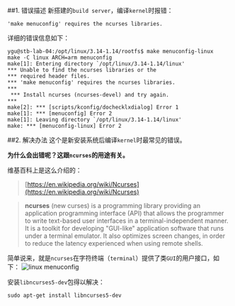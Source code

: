 ##1. 错误描述
新搭建的`build server`，编译`kernel`时报错：
```
'make menuconfig' requires the ncurses libraries.
```

详细的错误信息如下：
```
ygu@stb-lab-04:/opt/linux/3.14-1.14/rootfs$ make menuconfig-linux
make -C linux ARCH=arm menuconfig
make[1]: Entering directory `/opt/linux/3.14-1.14/linux'
*** Unable to find the ncurses libraries or the
*** required header files.
*** 'make menuconfig' requires the ncurses libraries.
*** 
 *** Install ncurses (ncurses-devel) and try again.
*** 
make[2]: *** [scripts/kconfig/dochecklxdialog] Error 1
make[1]: *** [menuconfig] Error 2
make[1]: Leaving directory `/opt/linux/3.14-1.14/linux'
make: *** [menuconfig-linux] Error 2
```

##2. 解决办法
这个是新安装系统后编译`kernel`时最常见的错误。

**为什么会出错呢？这跟`ncurses`的用途有关。**

维基百科上是这么介绍的：
>[https://en.wikipedia.org/wiki/Ncurses](https://en.wikipedia.org/wiki/Ncurses)

>**ncurses** (new curses) is a programming library providing an application programming interface (API) that allows the programmer to write text-based user interfaces in a terminal-independent manner. It is a toolkit for developing "GUI-like" application software that runs under a terminal emulator. It also optimizes screen changes, in order to reduce the latency experienced when using remote shells.

简单说来，就是`ncurses`在字符终端（`terminal`）提供了类`GUI`的用户接口，如下：
![linux menuconfig]()

安装`libncurses5-dev`包得以解决：
```
sudo apt-get install libncurses5-dev
```